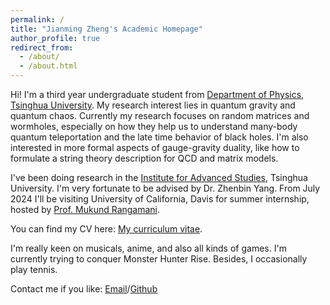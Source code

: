 ```yaml
---
permalink: /
title: "Jianming Zheng's Academic Homepage"
author_profile: true
redirect_from: 
  - /about/
  - /about.html
---
```


Hi! I'm a third year undergraduate student from [Department of Physics](https://www.phys.tsinghua.edu.cn/), [Tsinghua University](https://www.tsinghua.edu.cn/en/). My research interest lies in quantum gravity and quantum chaos. Currently my research focuses on random matrices and wormholes, especially on how they help us to understand many-body quantum teleportation and the late time behavior of black holes. I'm also interested in more formal aspects of gauge-gravity duality, like how to formulate a string theory description for QCD and matrix models.  
  
I've been doing research in the [Institute for Advanced Studies](https://www.ias.tsinghua.edu.cn/en/), Tsinghua University. I'm very fortunate to be advised by Dr. Zhenbin Yang. From July 2024 I'll be visiting University of California, Davis for summer internship, hosted by [Prof. Mukund Rangamani](https://mukund.physics.ucdavis.edu/).  
  
You can find my CV here: [My curriculum vitae](assets/CV.pdf).  
  
I'm really keen on musicals, anime, and also all kinds of games. I'm currently trying to conquer Monster Hunter Rise. Besides, I occasionally play tennis.
  
Contact me if you like: [Email](mailto:zhengjm314@gmail.com)/[Github](https://github.com/JianmingZhengPhys)
